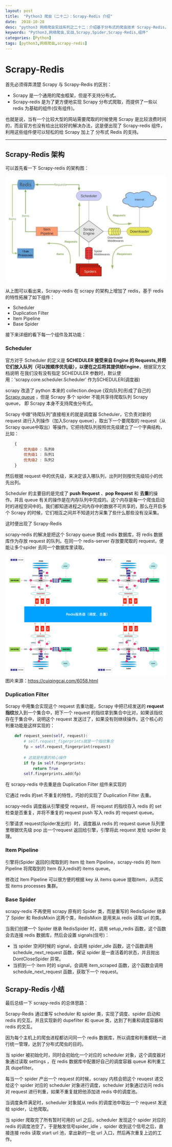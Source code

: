 ```yaml
---
layout: post
title:  "Python3 爬虫（二十二）：Scrapy-Redis 介绍"
date:  2018-10-28
desc: "python3 网络爬虫实战系列之二十二：介绍基于分布式的爬虫技术 Scrapy-Redis，这是在基本 Scrapy 的基础上添加了分布式的 Redis 组件而形成的一种新技术。我们将介绍这个新技术，并以其官方提供的一个案例来详细了解。 "
keywords: "Python3,网络爬虫,实战,Scrapy,Spider,Scrapy-Redis,组件"
categories: [Python]
tags: [python3,网络爬虫,scrapy-redis]
---
```

# Scrapy-Redis

首先必须得弄清楚 Scrapy 与 Scrapy-Redis 的区别：

- Scrapy 是一个通用的爬虫框架，但是不支持分布式。
- Scrapy-redis 是为了更方便地实现 Scrapy 分布式爬取，而提供了一些以 redis 为基础的组件(仅有组件)。

也就是说，当有一个比较大型的网站需要爬取的时候使用 Scrapy 是比较浪费时间的，而且官方也没有给出比较好的解决办法，这是便出现了 Scrapy-redis 组件，利用这些组件便可以轻松的给 Scrapy 加上了 分布式 Redis 的支持。

---

## Scrapy-Redis 架构

可以首先看一下 Scrapy-redis 的架构图：

![20](/assets/images/2018-10/20.png)

从上图可以看出来，Scrapy-redis 在 scrapy 的架构上增加了 redis，基于 redis 的特性拓展了如下组件：

- Scheduler
- Duplication Filter
- Item Pipeline
- Base Spider

接下来详细的看下每一个组件及其功能：

### Scheduler

官方对于 Scheduler 的定义是 **SCHEDULER 接受来自 Engine 的 Requests,并将它们放入队列（可以按顺序优先级），以便在之后将其提供给Engine**，根据官方文档说明 在我们没有没有指定 SCHEDULER 参数时，默认使用：’scrapy.core.scheduler.Scheduler’ 作为SCHEDULER(调度器)

scrapy 改造了 python 本来的 collection.deque (双向队列)形成了自己的 [Scrapy queue](https://github.com/scrapy/queuelib/blob/master/queuelib/queue.py) ，但是 Scrapy 多个 spider 不能共享待爬取队列 Scrapy queue， 即 Scrapy 本身不支持爬虫分布式。

Scrapy 中跟“待爬队列”直接相关的就是调度器 Scheduler，它负责对新的 request 进行入列操作（加入Scrapy queue），取出下一个要爬取的 request（从Scrapy queue中取出）等操作。它把待爬队列按照优先级建立了一个字典结构，比如：

```js
    {
        优先级0 : 队列0
        优先级1 : 队列1
        优先级2 : 队列2
    }
```

然后根据 request 中的优先级，来决定该入哪队列，出列时则按优先级较小的优先出列。

Scheduler 的主要目的是完成了 **push Request** 、**pop Request** 和 **去重**的操作。并且 queue 有关的操作是在内存队列中完成的。这个内存是每一个爬虫启动时的进程空间中的。我们都知道进程之间内存中的数据不可共享的，那么在开启多个 Scrapy 的时候，它们相互之间并不知道对方采集了些什么那些没有没采集。

这时便出现了 Scrapy-Redis

scrapy-redis 的解决是把这个 Scrapy queue 换成 redis 数据库，将 redis 数据库作为存放 request 的队列。在同一个 redis-server 存放要爬取的 request，便能让多个spider 去同一个数据库里读取。

![21](/assets/images/2018-10/21.jpg)
图片来源：https://cuiqingcai.com/6058.html

### Duplication Filter

Scrapy 中用集合实现这个 request 去重功能，Scrapy 中把已经发送的 **request 指纹**放入到一个集合中，把下一个 request 的指纹拿到集合中比对，如果该指纹存在于集合中，说明这个 request 发送过了，如果没有则继续操作。这个核心的判重功能是这样实现的：

```python
    def request_seen(self, request):
        # self.request_figerprints就是一个指纹集合  
        fp = self.request_fingerprint(request)

        # 这就是判重的核心操作  
        if fp in self.fingerprints:
            return True
        self.fingerprints.add(fp)
```

在 scrapy-redis 中去重是由 Duplication Filter 组件来实现的

它通过 redis 的set 不重复的特性，巧妙的实现了 Duplication Filter 去重。

scrapy-redis 调度器从引擎接受 request，将 request 的指纹存⼊ redis 的 set 检查是否重复，并将不重复的 request push 写⼊ redis 的 request queue。

引擎请求 request(Spider发出的）时，调度器从 redis 的 request queue  队列⾥里根据优先级 pop 出⼀个request 返回给引擎，引擎将此 request 发给 spider 处理。

### Item Pipeline

引擎将(Spider 返回的)爬取到的 Item 给 Item Pipeline，scrapy-redis 的 Item Pipeline 将爬取到的 Item 存⼊redis的 items queue。

修改过 Item Pipeline 可以很方便的根据 key 从 items queue 提取item，从⽽实现 items processes 集群。

### Base Spider

scrapy-redis 不再使用 scrapy 原有的 Spider 类，而是重写的 RedisSpider 继承了 Spider 和 RedisMixin 这两个类，RedisMixin 是用来从 redis 读取 url 的类。

当我们创建一个 Spider 继承 RedisSpider 时，调用 setup_redis 函数，这个函数会去连接 redis 数据库，然后会设置 signals(信号)：

- 当 spider 空闲时候的 signal，会调用 spider_idle 函数，这个函数调用 schedule_next_request 函数，保证 spider 是一直活着的状态，并且抛出 DontCloseSpider 异常。
- 当抓到一个 item 时的 signal，会调用 item_scraped 函数，这个函数会调用 schedule_next_request 函数，获取下一个 request。

## Scrapy-Redis 小结

最后总结一下 scrapy-redis 的总体思路：

Scrapy-Redis 通过重写 scheduler 和 spider 类，实现了调度、spider 启动和 redis 的交互。并且实现新的 dupefilter 和 queue 类，达到了判重和调度容器和 redis 的交互。

因为每个主机上的爬虫进程都访问同一个 redis 数据库，所以调度和判重都统一进行统一管理，达到了分布式爬虫的目的。

当 spider 被初始化时，同时会初始化一个对应的 scheduler 对象，这个调度器对象通过读取 settings ，在 redis 数据库中配置好自己的调度容器 queue 和判重工具 dupefilter。

每当一个 spider 产出一个 request 的时候，scrapy 内核会把这个 reuqest 递交给这个 spider 对应的 scheduler 对象进行调度，scheduler 对象通过访问 redis 对 request 进行判重，如果不重复就把他添加进 redis 中的调度池。

当调度条件满足时，scheduler 对象就从 redis 的调度池中取出一个 request 发送给 spider，让他爬取。

当 spider 爬取完了所有暂时可用的 url 之后，scheduler 发现这个 spider 对应的 redis 的调度池空了，于是触发信号spider_idle ，spider 收到这个信号之后，直接连接 redis 读取 start url 池，拿出新的一批 url 入口，然后再次重复上边的工作。